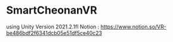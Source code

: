 # SmartCheonanVR
using Unity Version 2021.2.1fl
Notion : https://www.notion.so/VR-be486bdf2f6341dcb05e51df5ce40c23
